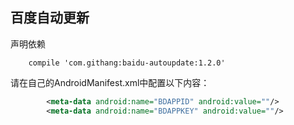 百度自动更新
---

声明依赖
```
    compile 'com.githang:baidu-autoupdate:1.2.0'
```

请在自己的AndroidManifest.xml中配置以下内容：
```xml
        <meta-data android:name="BDAPPID" android:value=""/>
        <meta-data android:name="BDAPPKEY" android:value=""/>
```